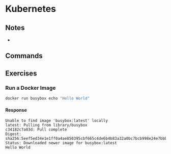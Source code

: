 # Kubernetes

## Notes
- 

## Commands



## Exercises

### Run a Docker Image
```sh
docker run busybox echo "Hello World"
```

#### Response
```
Unable to find image 'busybox:latest' locally
latest: Pulling from library/busybox
c34182c7a03d: Pull complete 
Digest: sha256:5eef5ed34e1e1ff0a4ae850395cbf665c4de6b4b83a32a0bc7bcb998e24e7bbb
Status: Downloaded newer image for busybox:latest
Hello World
```